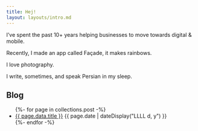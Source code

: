 ```yaml
---
title: Hej!
layout: layouts/intro.md
---
```


I’ve spent the past 10+ years helping businesses to move towards digital & mobile.

Recently, I made an app called Façade, it makes rainbows.

I love photography.

I write, sometimes,
and speak Persian in my sleep. 


## Blog

<ul class="listing">
{%- for page in collections.post -%}
  <li>
    <a href="{{ page.url }}">{{ page.data.title }}</a>
    <time datetime="{{ page.date }}">{{ page.date | dateDisplay("LLLL d, y") }}</time>
  </li>
{%- endfor -%}
</ul>


